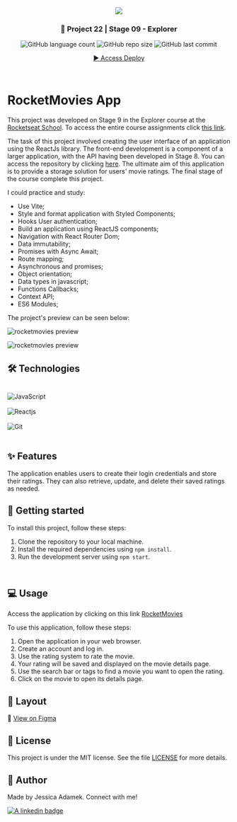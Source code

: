 <div align="center">
   <img src="https://www.rocketseat.com.br/assets/logos/explorer.svg" />
</div>
<h3 align="center">🚀 Project 22 | Stage 09 - Explorer</h3>

<div align="center">
  <img alt="GitHub language count" src="https://img.shields.io/github/languages/count/jeadamek/rocketMovies_backend">

  <img alt="GitHub repo size" src="https://img.shields.io/github/repo-size/jeadamek/rocketMovies_backend">
  
  <img alt="GitHub last commit" src="https://img.shields.io/github/last-commit/jeadamek/rocketMovies_backend?color=%231280BF">

 <a href="https://rocket-movies-deploy.netlify.app/"> ▶️ Access Deploy </a>
</div>  
</br>

# RocketMovies App

This project was developed on Stage 9 in the Explorer course at the [Rocketseat School](https://www.rocketseat.com.br/). To access the entire course assignments click [this link](https://github.com/jeadamek/explorer-rocketseat). 


The task of this project involved creating the user interface of an application using the ReactJs library. The front-end development is a component of a larger application, with the API having been developed in Stage 8. You can access the repository by clicking [here](https://github.com/jeadamek/rocketMovies_backend). The ultimate aim of this application is to provide a storage solution for users' movie ratings. The final stage of the course complete this project.

I could practice and study:

- Use Vite;
- Style and format application with Styled Components;
- Hooks User authentication;
- Build an application using ReactJS components;
- Navigation with React Router Dom;
- Data immutability;
- Promises with Async Await;
- Route mapping;
- Asynchronous and promises;
- Object orientation;
- Data types in javascript;
- Functions Callbacks;
- Context API;
- ES6 Modules;



The project's preview can be seen below:<br/>

![rocketmovies preview](https://user-images.githubusercontent.com/78454317/232338094-e06465cc-68d1-4df1-9ac9-d8d9fbdbb6d2.gif)

![rocketmovies preview](https://user-images.githubusercontent.com/78454317/232338362-69ee6793-3ded-4a61-92de-0928b8428bd6.gif)


## 🛠️ Technologies

<div style="display: inline_block"><br/>
  <img align="center" alt="JavaScript" src="https://img.shields.io/badge/JavaScript-F7DF1E?style=for-the-badge&logo=javascript&logoColor=black" />  
  </br>
  </br>
  <img align="center" alt="Reactjs" src="https://img.shields.io/badge/-ReactJs-61DAFB?logo=react&logoColor=white&style=for-the-badge" />
  </br>
  </br>
  <img align="center" alt="Git" src="https://img.shields.io/badge/Git-E34F26?style=for-the-badge&logo=git&logoColor=white" />
</div>
</br>


## ✨ Features

The application enables users to create their login credentials and store their ratings. They can also retrieve, update, and delete their saved ratings as needed.

## 🚀 Getting started

To install this project, follow these steps:

1. Clone the repository to your local machine.
2. Install the required dependencies using `npm install`.
3. Run the development server using `npm start`.
<br />

## 💻 Usage
Access the application by clicking on this link [RocketMovies](https://rocket-movies-deploy.netlify.app/)

To use this application, follow these steps:

1. Open the application in your web browser.
2. Create an account and log in.
3. Use the rating system to rate the movie.
4. Your rating will be saved and displayed on the movie details page.
5. Use the search bar or tags to find a movie you want to open the rating.
6. Click on the movie to open its details page.

## 🎨 Layout
🔗 [View on Figma](https://www.figma.com/file/rvAIKANIXWXXAFPSFa3HfY/RocketMovies-(Copy)?node-id=0%3A1&t=Hfm4CUh0cwxvDNfY-1)

## 📝 License

This project is under the MIT license. See the file [LICENSE](LICENSE) for more details.


## 🎯 Author

<p>
	Made by Jessica Adamek. Connect with me! 	
</p>
<div>
  <a href="https://www.linkedin.com/in/jessica-adamek/" target="_blank">
    <img src="https://img.shields.io/badge/LinkedIn-0077B5?style=for-the-badge&logo=linkedin&logoColor=white" alt="A linkedin badge">
  </a>  
</div>
